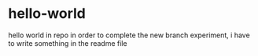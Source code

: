 # hello-world
hello world in repo
in order to complete the new branch experiment, i have to write something in the readme file
